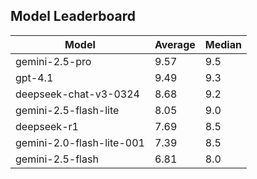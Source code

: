 ## Model Leaderboard

| Model                     | Average | Median |
| ------------------------- | ------- | ------ |
| gemini-2.5-pro            | 9.57    | 9.5    |
| gpt-4.1                   | 9.49    | 9.3    |
| deepseek-chat-v3-0324     | 8.68    | 9.2    |
| gemini-2.5-flash-lite     | 8.05    | 9.0    |
| deepseek-r1               | 7.69    | 8.5    |
| gemini-2.0-flash-lite-001 | 7.39    | 8.5    |
| gemini-2.5-flash          | 6.81    | 8.0    |
